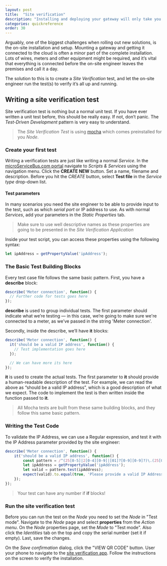 ```yaml
---
layout: post
title:  "Site verification"
description: "Installing and deploying your gateway will only take you so far. In reality, there are many more things that need to work before your solution is up and running. Learn about the Site Verification App and how you can enable field engineer to make sure the installation in complete."
categories: quickreference
order: 30
---
```


Arguably, one of the biggest challenges when rolling out new solutions, is the on-site installation and setup. Mounting a gateway and getting it connected to the cloud is often a minor part of the complete installation. Lots of wires, meters and other equipment might be required, and it’s vital that everything is connected before the on-site engineer leaves the premises and call it a day.

The solution to this is to create a *Site Verification* test, and let the on-site engineer run the test(s) to verify it’s all up and running.

## Writing a site verification test
Site verification test is nothing but a normal unit test. If you have ever written a unit test before, this should be really easy. If not, don’t panic. The *Test-Driven Development* pattern is very easy to understand. 

> The *Site Verification Test* is using [mocha](https://mochajs.org/) which comes preinstalled for you *Node*.

### Create your first test
Writing a verification tests are just like writing a normal *Service*. In the [microServiceBus.com portal](https://microServiceBus.com) navigate to *Scripts & Services* using the navigation menu. Click the **CREATE NEW** button. Set a name, filename and description. Before you hit the *CREATE* button, select **Test file** in the *Service type* drop-down list.

#### Test parameters
In many scenarios you need the site engineer to be able to provide input to the test, such as which *serial port* or IP address to use. As with normal *Services*, add your parameters in the *Static Properties* tab. 
> Make sure to use well descriptive names as these properties are going to be presented in the *Site Verification Application*

Inside your test script, you can access these properties using the following syntax:
```javascript
let ipAddress = getPropertyValue('ipAddress');

```

### The Basic Test Building Blocks
Every test case file follows the same basic pattern. First, you have a **describe** block:

```javascript
describe('Meter connection', function() {
  // Further code for tests goes here
});
```
**describe** is used to group individual tests. The first parameter should indicate what we’re testing — in this case, we’re going to make sure we're connected to a meter, as we’ve passed in the string 'Meter connection'.

Secondly, inside the describe, we’ll have **it** blocks:

```javascript
describe('Meter connection', function() {
  it('should be a valid IP address', function() {
    // Test implementation goes here
  });

  // We can have more its here
});
```
**it** is used to create the actual tests. The first parameter to **it** should provide a human-readable description of the test. For example, we can read the above as “should be a valid IP address”, which is a good description of what we expect. The code to implement the test is then written inside the function passed to **it**.

> All Mocha tests are built from these same building blocks, and they follow this same basic pattern.

### Writing the Test Code
To validate the IP Address, we can use a Regular expression, and test it with the IP Address parameter provided by the site engineer:

```javascript
describe('Meter connection', function() {
    it('should be a valid IP address', function() {
        const pattern = /^(25[0-5]|2[0-4][0-9]|[01]?[0-9][0-9]?)\.(25[0-5]|2[0-4][0-9]|[01]?[0-9][0-9]?)\.(25[0-5]|2[0-4][0-9]|[01]?[0-9][0-9]?)\.(25[0-5]|2[0-4][0-9]|[01]?[0-9][0-9]?)$/;
        let ipAddress = getPropertyValue('ipAddress');
        let valid = pattern.test(ipAddress);
        expect(valid).to.equal(true, 'Please provide a valid IP Address');
    });
});
```
> Your test can have any number if **if** blocks!

### Run the site verification test
Before you can run the test on the *Node* you need to set the *Node* in "Test mode". Navigate to the *Node* page and select **properties** from the *Action menu*. On the *Node* properties page, set the *Mode* to "Test mode". Also click the *Identities* tab on the top and copy the serial number (set it if empty). Last, save the changes.

On the *Save confirmation* dialog, click the "VIEW QR CODE" button. User your phone to navigate to the [site verification app](https://microservicebus.com/test). Follow the instructions on the screen to verify the installation.










